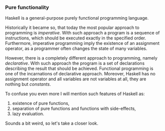 ### Pure functionality ###

Haskell is a general-purpose purely functional programming language.

Historically it became so, that today the most popular approach to programming 
is *imperative*. With such approach a program is a sequence of instructions,
which should be executed exactly in the specified order. Furthermore, imperative
programming imply the existence of an assignment operator, as a programmer often
changes the state of many variables.

However, there is a completely different approach to programming, namely
*declarative*. With such approach the program is a set of declarations describing 
the result that should be achieved. Functional programming is one of the incarnations 
of declarative approach. Moreover, Haskell has no assignment operator and all 
variables are not variables at all, they are nothing but *constants*.

To confuse you even more I will mention such features of Haskell as:

1. existence of pure functions,
2. separation of pure functions and functions with side-effects,
3. lazy evaluation.

Sounds a bit weird, so let's take a closer look.
